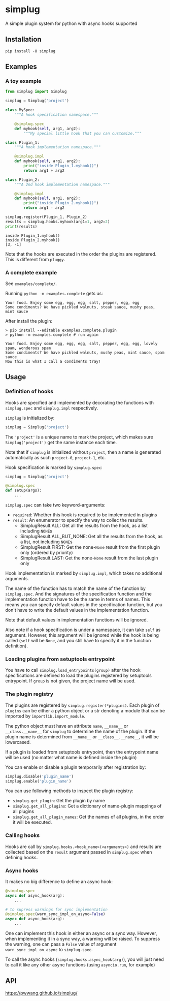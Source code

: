 # simplug

A simple plugin system for python with async hooks supported

## Installation

```
pip install -U simplug
```

## Examples

### A toy example

```python
from simplug import Simplug

simplug = Simplug('project')

class MySpec:
    """A hook specification namespace."""

    @simplug.spec
    def myhook(self, arg1, arg2):
        """My special little hook that you can customize."""

class Plugin_1:
    """A hook implementation namespace."""

    @simplug.impl
    def myhook(self, arg1, arg2):
        print("inside Plugin_1.myhook()")
        return arg1 + arg2

class Plugin_2:
    """A 2nd hook implementation namespace."""

    @simplug.impl
    def myhook(self, arg1, arg2):
        print("inside Plugin_2.myhook()")
        return arg1 - arg2

simplug.register(Plugin_1, Plugin_2)
results = simplug.hooks.myhook(arg1=1, arg2=2)
print(results)
```

```
inside Plugin_1.myhook()
inside Plugin_2.myhook()
[3, -1]
```

Note that the hooks are executed in the order the plugins are registered. This is different from `pluggy`.

### A complete example

See `examples/complete/`.

Running `python -m examples.complete` gets us:
```
Your food. Enjoy some egg, egg, egg, salt, pepper, egg, egg
Some condiments? We have pickled walnuts, steak sauce, mushy peas, mint sauce
```

After install the plugin:
```shell
> pip install --editable examples.complete.plugin
> python -m examples.complete # run again
```
```
Your food. Enjoy some egg, egg, egg, salt, pepper, egg, egg, lovely spam, wonderous spam
Some condiments? We have pickled walnuts, mushy peas, mint sauce, spam sauce
Now this is what I call a condiments tray!
```

## Usage
### Definition of hooks

Hooks are specified and implemented by decorating the functions with `simplug.spec` and `simplug.impl` respectively.

`simplug` is initialized by:
```python
simplug = Simplug('project')
```

The `'project'` is a unique name to mark the project, which makes sure `Simplug('project')` get the same instance each time.

Note that if `simplug` is initialized without `project`, then a name is generated automatically as such `project-0`, `project-1`, etc.

Hook specification is marked by `simplug.spec`:
```python
simplug = Simplug('project')

@simplug.spec
def setup(args):
    ...
```

`simplug.spec` can take two keyword-arguments:

- `required`: Whether this hook is required to be implemented in plugins
- `result`: An enumerator to specify the way to collec the results.
    - SimplugResult.ALL: Get all the results from the hook, as a list
        including `NONE`s
    - SimplugResult.ALL_BUT_NONE: Get all the results from the hook,
        as a list, not including `NONE`s
    - SimplugResult.FIRST: Get the none-`None` result from the
        first plugin only (ordered by priority)
    - SimplugResult.LAST: Get the none-`None` result from
        the last plugin only

Hook implementation is marked by `simplug.impl`, which takes no additional arguments.

The name of the function has to match the name of the function by `simplug.spec`. And the signatures of the specification function and the implementation function have to be the same in terms of names. This means you can specify default values in the specification function, but you don't have to write the default values in the implementation function.

Note that default values in implementation functions will be ignored.

Also note if a hook specification is under a namespace, it can take `self` as argument. However, this argument will be ignored while the hook is being called (`self` will be `None`, and you still have to specify it in the function definition).

### Loading plugins from setuptools entrypoint

You have to call `simplug.load_entrypoints(group)` after the hook specifications are defined to load the plugins registered by setuptools entrypoint. If `group` is not given, the project name will be used.

### The plugin registry

The plugins are registered by `simplug.register(*plugins)`. Each plugin of `plugins` can be either a python object or a str denoting a module that can be imported by `importlib.import_module`.

The python object must have an attribute `name`, `__name__` or `__class.__name__` for `simplug` to determine the name of the plugin. If the plugin name is determined from `__name__` or `__class__.__name__`, it will be lowercased.

If a plugin is loaded from setuptools entrypoint, then the entrypoint name will be used (no matter what name is defined inside the plugin)

You can enable or disable a plugin temporarily after registration by:
```python
simplug.disable('plugin_name')
simplug.enable('plugin_name')
```

You can use following methods to inspect the plugin registry:

- `simplug.get_plugin`: Get the plugin by name
- `simplug.get_all_plugins`: Get a dictionary of name-plugin mappings of all plugins
- `simplug.get_all_plugin_names`: Get the names of all plugins, in the order it will be executed.

### Calling hooks

Hooks are call by `simplug.hooks.<hook_name>(<arguments>)` and results are collected based on the `result` argument passed in `simplug.spec` when defining hooks.

### Async hooks

It makes no big difference to define an async hook:
```python
@simplug.spec
async def async_hook(arg):
    ...

# to supress warnings for sync implementation
@simplug.spec(warn_sync_impl_on_async=False)
async def async_hook(arg):
    ...
```

One can implement this hook in either an async or a sync way. However, when implementing it in a sync way, a warning will be raised. To suppress the warning, one can pass a `False` value of argument `warn_sync_impl_on_async` to `simplug.spec`.

To call the async hooks (`simplug.hooks.async_hook(arg)`), you will just need to call it like any other async functions (using `asyncio.run`, for example)

## API

https://pwwang.github.io/simplug/
